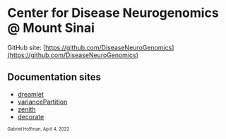 # Center for Disease Neurogenomics @ Mount Sinai 

GitHub site: [https://github.com/DiseaseNeuroGenomics](https://github.com/DiseaseNeuroGenomics)

## Documentation sites
 - [dreamlet](https://DiseaseNeuroGenomics.github.io/dreamlet)
 - [variancePartition](https://DiseaseNeuroGenomics.github.io/variancePartition)
 - [zenith](https://DiseaseNeuroGenomics.github.io/zenith)
 - [decorate](https://DiseaseNeuroGenomics.github.io/decorate)


<sub><sup>Gabriel Hoffman, April 4, 2022</sup></sub>